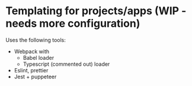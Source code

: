 # Templating for projects/apps (WIP - needs more configuration)

Uses the following tools:

- Webpack with
  - Babel loader
  - Typescript (commented out) loader
- Eslint, prettier
- Jest + puppeteer
